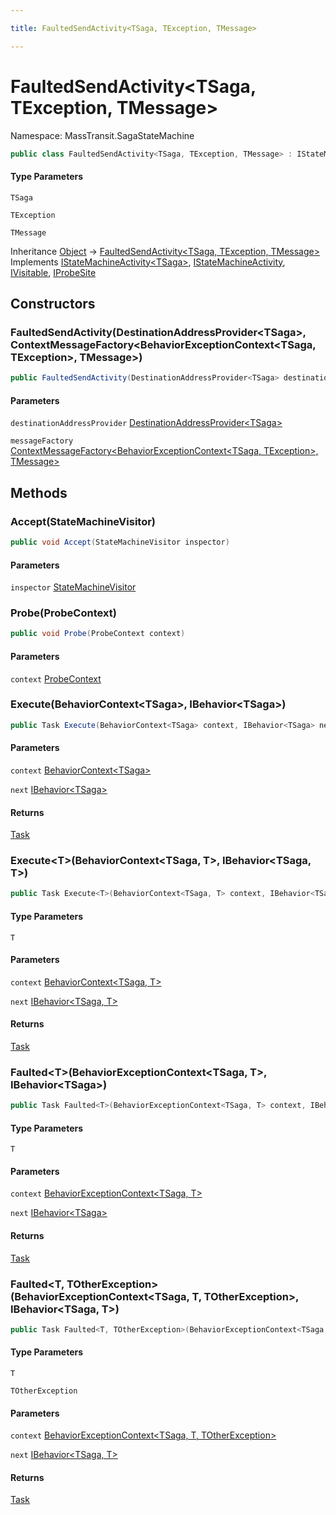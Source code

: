 ```yaml
---

title: FaultedSendActivity<TSaga, TException, TMessage>

---
```


# FaultedSendActivity\<TSaga, TException, TMessage\>

Namespace: MassTransit.SagaStateMachine

```csharp
public class FaultedSendActivity<TSaga, TException, TMessage> : IStateMachineActivity<TSaga>, IStateMachineActivity, IVisitable, IProbeSite
```

#### Type Parameters

`TSaga`<br/>

`TException`<br/>

`TMessage`<br/>

Inheritance [Object](https://learn.microsoft.com/en-us/dotnet/api/system.object) → [FaultedSendActivity\<TSaga, TException, TMessage\>](../masstransit-sagastatemachine/faultedsendactivity-3)<br/>
Implements [IStateMachineActivity\<TSaga\>](../../masstransit-abstractions/masstransit/istatemachineactivity-1), [IStateMachineActivity](../../masstransit-abstractions/masstransit/istatemachineactivity), [IVisitable](../../masstransit-abstractions/masstransit/ivisitable), [IProbeSite](../../masstransit-abstractions/masstransit/iprobesite)

## Constructors

### **FaultedSendActivity(DestinationAddressProvider\<TSaga\>, ContextMessageFactory\<BehaviorExceptionContext\<TSaga, TException\>, TMessage\>)**

```csharp
public FaultedSendActivity(DestinationAddressProvider<TSaga> destinationAddressProvider, ContextMessageFactory<BehaviorExceptionContext<TSaga, TException>, TMessage> messageFactory)
```

#### Parameters

`destinationAddressProvider` [DestinationAddressProvider\<TSaga\>](../../masstransit-abstractions/masstransit/destinationaddressprovider-1)<br/>

`messageFactory` [ContextMessageFactory\<BehaviorExceptionContext\<TSaga, TException\>, TMessage\>](../masstransit-sagastatemachine/contextmessagefactory-2)<br/>

## Methods

### **Accept(StateMachineVisitor)**

```csharp
public void Accept(StateMachineVisitor inspector)
```

#### Parameters

`inspector` [StateMachineVisitor](../../masstransit-abstractions/masstransit/statemachinevisitor)<br/>

### **Probe(ProbeContext)**

```csharp
public void Probe(ProbeContext context)
```

#### Parameters

`context` [ProbeContext](../../masstransit-abstractions/masstransit/probecontext)<br/>

### **Execute(BehaviorContext\<TSaga\>, IBehavior\<TSaga\>)**

```csharp
public Task Execute(BehaviorContext<TSaga> context, IBehavior<TSaga> next)
```

#### Parameters

`context` [BehaviorContext\<TSaga\>](../../masstransit-abstractions/masstransit/behaviorcontext-1)<br/>

`next` [IBehavior\<TSaga\>](../../masstransit-abstractions/masstransit/ibehavior-1)<br/>

#### Returns

[Task](https://learn.microsoft.com/en-us/dotnet/api/system.threading.tasks.task)<br/>

### **Execute\<T\>(BehaviorContext\<TSaga, T\>, IBehavior\<TSaga, T\>)**

```csharp
public Task Execute<T>(BehaviorContext<TSaga, T> context, IBehavior<TSaga, T> next)
```

#### Type Parameters

`T`<br/>

#### Parameters

`context` [BehaviorContext\<TSaga, T\>](../../masstransit-abstractions/masstransit/behaviorcontext-2)<br/>

`next` [IBehavior\<TSaga, T\>](../../masstransit-abstractions/masstransit/ibehavior-2)<br/>

#### Returns

[Task](https://learn.microsoft.com/en-us/dotnet/api/system.threading.tasks.task)<br/>

### **Faulted\<T\>(BehaviorExceptionContext\<TSaga, T\>, IBehavior\<TSaga\>)**

```csharp
public Task Faulted<T>(BehaviorExceptionContext<TSaga, T> context, IBehavior<TSaga> next)
```

#### Type Parameters

`T`<br/>

#### Parameters

`context` [BehaviorExceptionContext\<TSaga, T\>](../../masstransit-abstractions/masstransit/behaviorexceptioncontext-2)<br/>

`next` [IBehavior\<TSaga\>](../../masstransit-abstractions/masstransit/ibehavior-1)<br/>

#### Returns

[Task](https://learn.microsoft.com/en-us/dotnet/api/system.threading.tasks.task)<br/>

### **Faulted\<T, TOtherException\>(BehaviorExceptionContext\<TSaga, T, TOtherException\>, IBehavior\<TSaga, T\>)**

```csharp
public Task Faulted<T, TOtherException>(BehaviorExceptionContext<TSaga, T, TOtherException> context, IBehavior<TSaga, T> next)
```

#### Type Parameters

`T`<br/>

`TOtherException`<br/>

#### Parameters

`context` [BehaviorExceptionContext\<TSaga, T, TOtherException\>](../../masstransit-abstractions/masstransit/behaviorexceptioncontext-3)<br/>

`next` [IBehavior\<TSaga, T\>](../../masstransit-abstractions/masstransit/ibehavior-2)<br/>

#### Returns

[Task](https://learn.microsoft.com/en-us/dotnet/api/system.threading.tasks.task)<br/>

